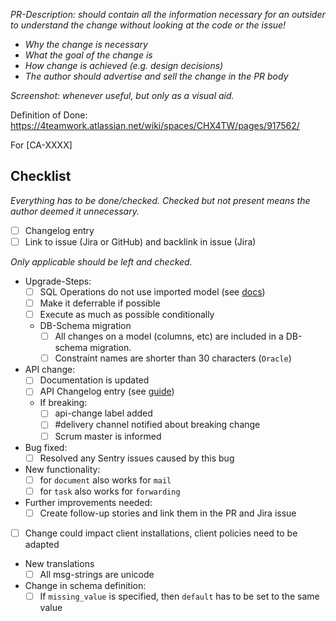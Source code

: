 _PR-Description: should contain all the information necessary for an outsider to understand the change without looking at the code or the issue!_

- _Why the change is necessary_
- _What the goal of the change is_
- _How change is achieved (e.g. design decisions)_
- _The author should advertise and sell the change in the PR body_

_Screenshot: whenever useful, but only as a visual aid._


Definition of Done: https://4teamwork.atlassian.net/wiki/spaces/CHX4TW/pages/917562/

For [CA-XXXX]

## Checklist

_Everything has to be done/checked. Checked but not present means the author deemed it unnecessary._

- [ ] Changelog entry
- [ ] Link to issue (Jira or GitHub) and backlink in issue (Jira)

_Only applicable should be left and checked._

- Upgrade-Steps:
  - [ ] SQL Operations do not use imported model (see [docs](https://4teamwork.atlassian.net/wiki/spaces/4TEAM/pages/994344994/Upgrade-Steps))
  - [ ] Make it deferrable if possible
  - [ ] Execute as much as possible conditionally
  - DB-Schema migration
    - [ ] All changes on a model (columns, etc) are included in a DB-schema migration.
    - [ ] Constraint names are shorter than 30 characters (`Oracle`)
- API change:
  - [ ] Documentation is updated
  - [ ] API Changelog entry (see [guide](https://4teamwork.atlassian.net/wiki/spaces/4TEAM/pages/451248812/API+Changelog+Guidelines))
  - If breaking:
    - [ ] api-change label added
    - [ ] #delivery channel notified about breaking change
    - [ ] Scrum master is informed
- Bug fixed:
  - [ ] Resolved any Sentry issues caused by this bug
- New functionality:
  - [ ] for `document` also works for `mail`
  - [ ] for `task` also works for `forwarding`
- Further improvements needed:
  - [ ] Create follow-up stories and link them in the PR and Jira issue
- [ ] Change could impact client installations, client policies need to be adapted
- New translations
  - [ ] All msg-strings are unicode
- Change in schema definition:
  - [ ] If `missing_value` is specified, then `default` has to be set to the same value
